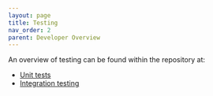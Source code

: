 ```yaml
---
layout: page
title: Testing
nav_order: 2
parent: Developer Overview
---
```

An overview of testing can be found within the repository at:
* [Unit tests](https://github.com/NVIDIA/spark-rapids/tree/branch-24.08/tests#readme)
* [Integration testing](https://github.com/NVIDIA/spark-rapids/tree/branch-24.08/integration_tests#readme)
